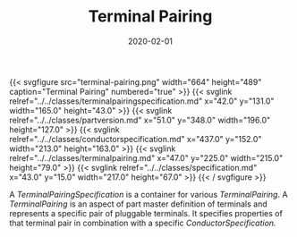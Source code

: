 ﻿---
title: Terminal Pairing
toc: false
type: specs
layout: diagram
date: "2020-02-01"
draft: false
specification: VEC
version: 1.2.0
documentType: "Recommendation"
elementType: Diagram
classes:
  - TerminalPairingSpecification
  - PartVersion
  - ConductorSpecification
  - TerminalPairing
  - Specification
menu:
  VEC-1.2.0:    
    parent: component-characteristics
    identifier: component-characteristics/terminal-pairing
    weight: 1005004 

# Prev/next pager order (if `docs_section_pager` enabled in `params.toml`)
weight: 1005004
---
{{< svgfigure src="terminal-pairing.png" width="664" height="489" caption="Terminal Pairing" numbered="true" >}}
  {{< svglink relref="../../classes/terminalpairingspecification.md" x="42.0" y="131.0" width="165.0" height="43.0" >}}
  {{< svglink relref="../../classes/partversion.md" x="51.0" y="348.0" width="196.0" height="127.0" >}}
  {{< svglink relref="../../classes/conductorspecification.md" x="437.0" y="152.0" width="213.0" height="163.0" >}}
  {{< svglink relref="../../classes/terminalpairing.md" x="47.0" y="225.0" width="215.0" height="79.0" >}}
  {{< svglink relref="../../classes/specification.md" x="43.0" y="15.0" width="217.0" height="67.0" >}}
{{< / svgfigure >}}
<p> A <i>TerminalPairingSpecification</i> is a container for various <i>TerminalPairing</i>. A <i>TerminalPairing</i> is an aspect of part master definition of terminals and represents a specific pair of pluggable terminals. It specifies properties of that terminal pair in combination with a specific <i>ConductorSpecification.</i>      </p>